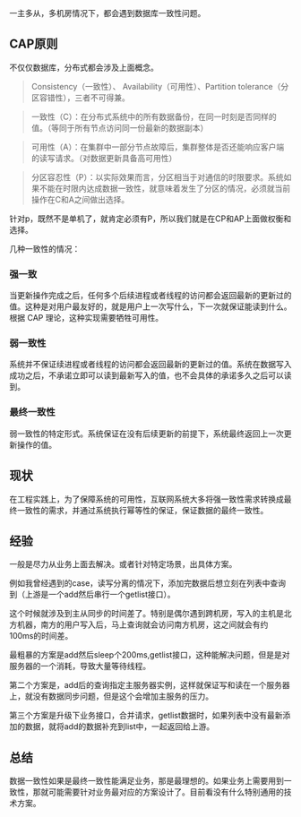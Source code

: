 一主多从，多机房情况下，都会遇到数据库一致性问题。

## CAP原则
不仅仅数据库，分布式都会涉及上面概念。
> Consistency（一致性）、 Availability（可用性）、Partition tolerance（分区容错性），三者不可得兼。

> 一致性（C）：在分布式系统中的所有数据备份，在同一时刻是否同样的值。（等同于所有节点访问同一份最新的数据副本）

>可用性（A）：在集群中一部分节点故障后，集群整体是否还能响应客户端的读写请求。（对数据更新具备高可用性）

>分区容忍性（P）：以实际效果而言，分区相当于对通信的时限要求。系统如果不能在时限内达成数据一致性，就意味着发生了分区的情况，必须就当前操作在C和A之间做出选择。

针对p，既然不是单机了，就肯定必须有P，所以我们就是在CP和AP上面做权衡和选择。

几种一致性的情况：

### 强一致
当更新操作完成之后，任何多个后续进程或者线程的访问都会返回最新的更新过的值。这种是对用户最友好的，就是用户上一次写什么，下一次就保证能读到什么。根据 CAP 理论，这种实现需要牺牲可用性。

### 弱一致性
系统并不保证续进程或者线程的访问都会返回最新的更新过的值。系统在数据写入成功之后，不承诺立即可以读到最新写入的值，也不会具体的承诺多久之后可以读到。

### 最终一致性
弱一致性的特定形式。系统保证在没有后续更新的前提下，系统最终返回上一次更新操作的值。

## 现状
在工程实践上，为了保障系统的可用性，互联网系统大多将强一致性需求转换成最终一致性的需求，并通过系统执行幂等性的保证，保证数据的最终一致性。

## 经验
一般是尽力从业务上面去解决。或者针对特定场景，出具体方案。

例如我曾经遇到的case，读写分离的情况下，添加完数据后想立刻在列表中查询到（上游是一个add然后串行一个getlist接口）。

这个时候就涉及到主从同步的时间差了。特别是偶尔遇到跨机房，写入的主机是北方机器，南方的用户写入后，马上查询就会访问南方机房，这之间就会有约100ms的时间差。

最粗暴的方案是add然后sleep个200ms,getlist接口，这种能解决问题，但是是对服务器的一个消耗，导致大量等待线程。

第二个方案是，add后的查询指定主服务器实例，这样就保证写和读在一个服务器上，就没有数据同步问题，但是这个会增加主服务的压力。

第三个方案是升级下业务接口，合并请求，getlist数据时，如果列表中没有最新添加的数据，就将add的数据补充到list中，一起返回给上游。

## 总结
数据一致性如果是最终一致性能满足业务，那是最理想的。如果业务上需要用到一致性，那就可能需要针对业务最对应的方案设计了。目前看没有什么特别通用的技术方案。